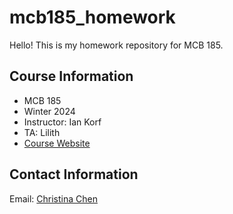 # mcb185_homework

Hello! This is my homework repository for MCB 185.

## Course Information

- MCB 185
- Winter 2024
- Instructor: Ian Korf
- TA: Lilith
- [Course Website](https://github.com/iankorf/MCB185)

## Contact Information

Email: [Christina Chen](omqchen@ucdavis.edu)
